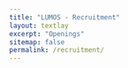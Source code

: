 ```yaml
---
title: "LUMOS - Recruitment"
layout: textlay
excerpt: "Openings"
sitemap: false
permalink: /recruitment/
---
```


